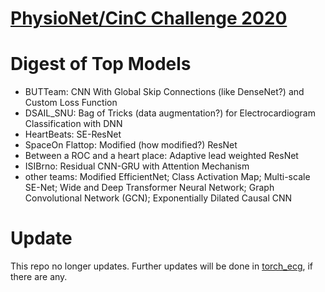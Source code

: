 # [PhysioNet/CinC Challenge 2020](https://physionetchallenges.github.io/2020/)

# Digest of Top Models
- BUTTeam:  CNN With Global Skip Connections (like DenseNet?) and Custom Loss Function
- DSAIL_SNU:  Bag of Tricks (data augmentation?) for Electrocardiogram Classification with DNN
- HeartBeats:  SE-ResNet
- SpaceOn Flattop:  Modified (how modified?) ResNet
- Between a ROC and a heart place:  Adaptive lead weighted ResNet
- ISIBrno:  Residual CNN-GRU with Attention Mechanism
- other teams:  Modified EfficientNet; Class Activation Map; Multi-scale SE-Net; Wide and Deep Transformer Neural Network; Graph Convolutional Network (GCN); Exponentially Dilated Causal CNN

# Update
This repo no longer updates. Further updates will be done in [torch_ecg](https://github.com/wenh06/torch_ecg/tree/master/torch_ecg/train/train_crnn_cinc2020), if there are any.
